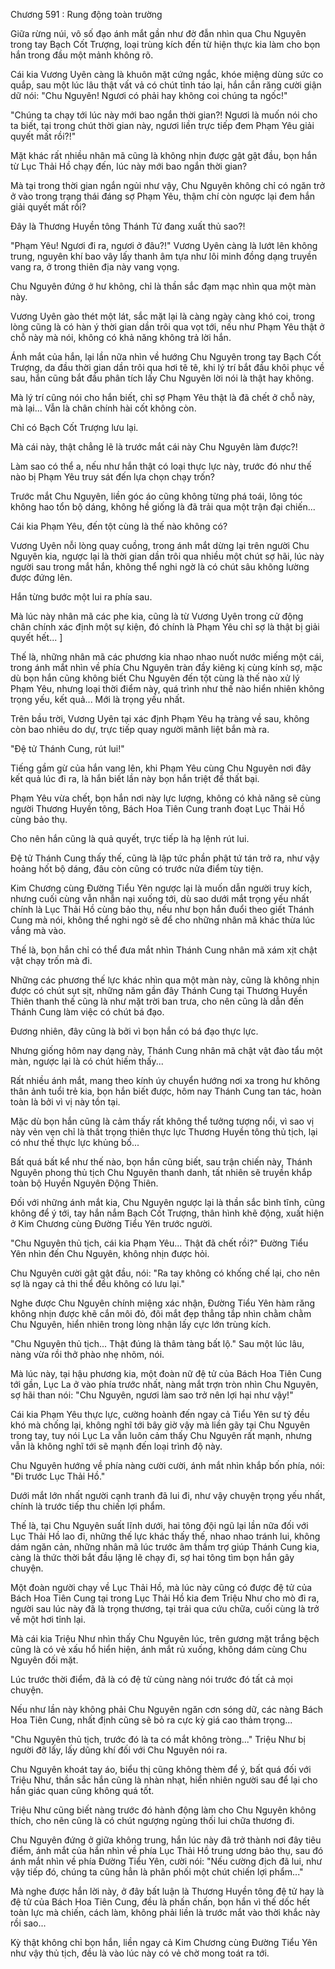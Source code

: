 




Chương 591 : Rung động toàn trường


Giữa rừng núi, vô số đạo ánh mắt gần như đờ đẫn nhìn qua Chu Nguyên trong tay Bạch Cốt Trượng, loại trùng kích đến từ hiện thực kia làm cho bọn hắn trong đầu một mảnh không rõ.

Cái kia Vương Uyên càng là khuôn mặt cứng ngắc, khóe miệng dùng sức co quắp, sau một lúc lâu thật vất vả có chút tỉnh táo lại, hắn cắn răng cười giận dữ nói: "Chu Nguyên! Ngươi có phải hay không coi chúng ta ngốc!"

"Chúng ta chạy tới lúc này mới bao ngắn thời gian?! Ngươi là muốn nói cho ta biết, tại trong chút thời gian này, ngươi liền trực tiếp đem Phạm Yêu giải quyết mất rồi?!"

Mặt khác rất nhiều nhân mã cũng là không nhịn được gật gật đầu, bọn hắn từ Lục Thải Hồ chạy đến, lúc này mới bao ngắn thời gian?

Mà tại trong thời gian ngắn ngủi như vậy, Chu Nguyên không chỉ có ngăn trở ở vào trong trạng thái đáng sợ Phạm Yêu, thậm chí còn ngược lại đem hắn giải quyết mất rồi?

Đây là Thương Huyền tông Thánh Tử đang xuất thủ sao?!

"Phạm Yêu! Ngươi đi ra, ngươi ở đâu?!" Vương Uyên càng là lướt lên không trung, nguyên khí bao vây lấy thanh âm tựa như lôi minh đồng dạng truyền vang ra, ở trong thiên địa này vang vọng.

Chu Nguyên đứng ở hư không, chỉ là thần sắc đạm mạc nhìn qua một màn này.

Vương Uyên gào thét một lát, sắc mặt lại là càng ngày càng khó coi, trong lòng cũng là có hàn ý thời gian dần trôi qua vọt tới, nếu như Phạm Yêu thật ở chỗ này mà nói, không có khả năng không trả lời hắn.

Ánh mắt của hắn, lại lần nữa nhìn về hướng Chu Nguyên trong tay Bạch Cốt Trượng, da đầu thời gian dần trôi qua hơi tê tê, khi lý trí bắt đầu khôi phục về sau, hắn cũng bắt đầu phân tích lấy Chu Nguyên lời nói là thật hay không.

Mà lý trí cũng nói cho hắn biết, chỉ sợ Phạm Yêu thật là đã chết ở chỗ này, mà lại... Vẫn là chân chính hài cốt không còn.

Chỉ có Bạch Cốt Trượng lưu lại.

Mà cái này, thật chẳng lẽ là trước mắt cái này Chu Nguyên làm được?!

Làm sao có thể a, nếu như hắn thật có loại thực lực này, trước đó như thế nào bị Phạm Yêu truy sát đến lựa chọn chạy trốn?

Trước mắt Chu Nguyên, liền góc áo cũng không từng phá toái, lông tóc không hao tổn bộ dáng, không hề giống là đã trải qua một trận đại chiến...

Cái kia Phạm Yêu, đến tột cùng là thế nào không có?

Vương Uyên nỗi lòng quay cuồng, trong ánh mắt dừng lại trên người Chu Nguyên kia, ngược lại là thời gian dần trôi qua nhiều một chút sợ hãi, lúc này người sau trong mắt hắn, không thể nghi ngờ là có chút sâu không lường được đứng lên.

Hắn từng bước một lui ra phía sau.

Mà lúc này nhân mã các phe kia, cũng là từ Vương Uyên trong cử động chân chính xác định một sự kiện, đó chính là Phạm Yêu chỉ sợ là thật bị giải quyết hết... ]

Thế là, những nhân mã các phương kia nhao nhao nuốt nước miếng một cái, trong ánh mắt nhìn về phía Chu Nguyên tràn đầy kiêng kị cùng kính sợ, mặc dù bọn hắn cũng không biết Chu Nguyên đến tột cùng là thế nào xử lý Phạm Yêu, nhưng loại thời điểm này, quá trình như thế nào hiển nhiên không trọng yếu, kết quả... Mới là trọng yếu nhất.

Trên bầu trời, Vương Uyên tại xác định Phạm Yêu hạ tràng về sau, không còn bao nhiêu do dự, trực tiếp quay người mãnh liệt bắn mà ra.

"Đệ tử Thánh Cung, rút lui!"

Tiếng gầm gừ của hắn vang lên, khi Phạm Yêu cùng Chu Nguyên nơi đây kết quả lúc đi ra, là hắn biết lần này bọn hắn triệt để thất bại.

Phạm Yêu vừa chết, bọn hắn nơi này lực lượng, không có khả năng sẽ cùng người Thương Huyền tông, Bách Hoa Tiên Cung tranh đoạt Lục Thải Hồ cùng bảo thụ.

Cho nên hắn cũng là quả quyết, trực tiếp là hạ lệnh rút lui.

Đệ tử Thánh Cung thấy thế, cũng là lập tức phần phật tứ tán trở ra, như vậy hoảng hốt bộ dáng, đâu còn cũng có trước nửa điểm tùy tiện.

Kim Chương cùng Đường Tiểu Yên ngược lại là muốn dẫn người truy kích, nhưng cuối cùng vẫn nhẫn nại xuống tới, dù sao dưới mắt trọng yếu nhất chính là Lục Thải Hồ cùng bảo thụ, nếu như bọn hắn đuổi theo giết Thánh Cung mà nói, không thể nghi ngờ sẽ để cho những nhân mã khác thừa lúc vắng mà vào.

Thế là, bọn hắn chỉ có thể đưa mắt nhìn Thánh Cung nhân mã xám xịt chật vật chạy trốn mà đi.

Những các phương thế lực khác nhìn qua một màn này, cũng là không nhịn được có chút sụt sịt, những năm gần đây Thánh Cung tại Thương Huyền Thiên thanh thế cũng là như mặt trời ban trưa, cho nên cũng là dẫn đến Thánh Cung làm việc có chút bá đạo.

Đương nhiên, đây cũng là bởi vì bọn hắn có bá đạo thực lực.

Nhưng giống hôm nay dạng này, Thánh Cung nhân mã chật vật đào tẩu một màn, ngược lại là có chút hiếm thấy...

Rất nhiều ánh mắt, mang theo kính úy chuyển hướng nơi xa trong hư không thân ảnh tuổi trẻ kia, bọn hắn biết được, hôm nay Thánh Cung tan tác, hoàn toàn là bởi vì vị này tồn tại.

Mặc dù bọn hắn cũng là cảm thấy rất không thể tưởng tượng nổi, vì sao vị này vẻn vẹn chỉ là thất trọng thiên thực lực Thương Huyền tông thủ tịch, lại có như thế thực lực khủng bố...

Bất quá bất kể như thế nào, bọn hắn cũng biết, sau trận chiến này, Thánh Nguyên phong thủ tịch Chu Nguyên thanh danh, tất nhiên sẽ truyền khắp toàn bộ Huyền Nguyên Động Thiên.

Đối với những ánh mắt kia, Chu Nguyên ngược lại là thần sắc bình tĩnh, cũng không để ý tới, tay hắn nắm Bạch Cốt Trượng, thân hình khẽ động, xuất hiện ở Kim Chương cùng Đường Tiểu Yên trước người.

"Chu Nguyên thủ tịch, cái kia Phạm Yêu... Thật đã chết rồi?" Đường Tiểu Yên nhìn đến Chu Nguyên, không nhịn được hỏi.

Chu Nguyên cười gật gật đầu, nói: "Ra tay không có khống chế lại, cho nên sợ là ngay cả thi thể đều không có lưu lại."

Nghe được Chu Nguyên chính miệng xác nhận, Đường Tiểu Yên hàm răng không nhịn được khẽ cắn môi đỏ, đôi mắt đẹp thẳng tắp nhìn chằm chằm Chu Nguyên, hiển nhiên trong lòng nhận lấy cực lớn trùng kích.

"Chu Nguyên thủ tịch... Thật đúng là thâm tàng bất lộ." Sau một lúc lâu, nàng vừa rồi thở phào nhẹ nhõm, nói.

Mà lúc này, tại hậu phương kia, một đoàn nữ đệ tử của Bách Hoa Tiên Cung tới gần, Lục La ở vào phía trước nhất, nàng mắt trợn tròn nhìn Chu Nguyên, sợ hãi than nói: "Chu Nguyên, ngươi làm sao trở nên lợi hại như vậy!"

Cái kia Phạm Yêu thực lực, cường hoành đến ngay cả Tiểu Yên sư tỷ đều khó mà chống lại, không nghĩ tới bây giờ vậy mà liền gãy tại Chu Nguyên trong tay, tuy nói Lục La vẫn luôn cảm thấy Chu Nguyên rất mạnh, nhưng vẫn là không nghĩ tới sẽ mạnh đến loại trình độ này.

Chu Nguyên hướng về phía nàng cười cười, ánh mắt nhìn khắp bốn phía, nói: "Đi trước Lục Thải Hồ."

Dưới mắt lớn nhất người cạnh tranh đã lui đi, như vậy chuyện trọng yếu nhất, chính là trước tiếp thu chiến lợi phẩm.

Thế là, tại Chu Nguyên suất lĩnh dưới, hai tông đội ngũ lại lần nữa đối với Lục Thải Hồ lao đi, những thế lực khác thấy thế, nhao nhao tránh lui, không dám ngăn cản, những nhân mã lúc trước âm thầm trợ giúp Thánh Cung kia, càng là thức thời bắt đầu lặng lẽ chạy đi, sợ hai tông tìm bọn hắn gây chuyện.

Một đoàn người chạy về Lục Thải Hồ, mà lúc này cũng có được đệ tử của Bách Hoa Tiên Cung tại trong Lục Thải Hồ kia đem Triệu Như cho mò đi ra, người sau lúc này đã là trọng thương, tại trải qua cứu chữa, cuối cùng là trở về một hơi tỉnh lại.

Mà cái kia Triệu Như nhìn thấy Chu Nguyên lúc, trên gương mặt trắng bệch cũng là có vẻ xấu hổ hiển hiện, ánh mắt rủ xuống, không dám cùng Chu Nguyên đối mặt.

Lúc trước thời điểm, đã là có đệ tử cùng nàng nói trước đó tất cả mọi chuyện.

Nếu như lần này không phải Chu Nguyên ngăn cơn sóng dữ, các nàng Bách Hoa Tiên Cung, nhất định cũng sẽ bỏ ra cực kỳ giá cao thảm trọng...

"Chu Nguyên thủ tịch, trước đó là ta có mắt không tròng..." Triệu Như bị người đỡ lấy, lấy dũng khí đối với Chu Nguyên nói ra.

Chu Nguyên khoát tay áo, biểu thị cũng không thèm để ý, bất quá đối với Triệu Như, thần sắc hắn cũng là nhàn nhạt, hiển nhiên người sau để lại cho hắn giác quan cũng không quá tốt.

Triệu Như cũng biết nàng trước đó hành động làm cho Chu Nguyên không thích, cho nên cũng là có chút ngượng ngùng thối lui chữa thương đi.

Chu Nguyên đứng ở giữa không trung, hắn lúc này đã trở thành nơi đây tiêu điểm, ánh mắt của hắn nhìn về phía Lục Thải Hồ trung ương bảo thụ, sau đó ánh mắt nhìn về phía Đường Tiểu Yên, cười nói: "Nếu cường địch đã lui, như vậy tiếp đó, chúng ta cũng hẳn là phân phối một chút chiến lợi phẩm..."

Mà nghe được hắn lời này, ở đây bất luận là Thương Huyền tông đệ tử hay là đệ tử của Bách Hoa Tiên Cung, đều là phấn chấn, bọn hắn vì thế dốc hết toàn lực mà chiến, cách làm, không phải liền là trước mắt vào thời khắc này rồi sao...

Kỳ thật không chỉ bọn hắn, liền ngay cả Kim Chương cùng Đường Tiểu Yên như vậy thủ tịch, đều là vào lúc này có vẻ chờ mong toát ra tới.




